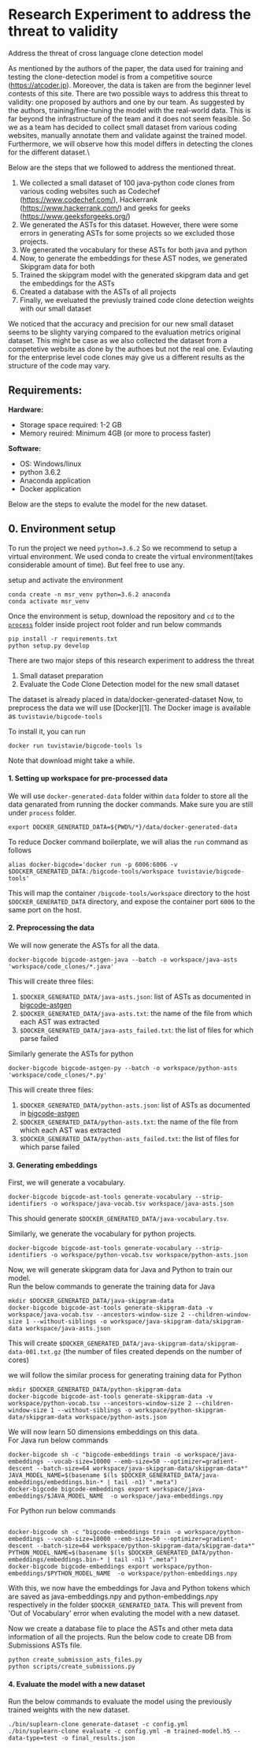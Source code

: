 # Research Experiment to address the threat to validity
Address the threat of cross language clone detection model


As mentioned by the authors of the paper, the data used for training and testing the clone-detection model is from a competitive source
(https://atcoder.jp). Moreover, the data is taken are from the beginner level contests of this site.
There are two possible ways to address this threat to validity: one proposed by authors and one by our team.
As suggested by the authors, training/fine-tuning the model with the real-world data.
This is far beyond the infrastructure of the team and it does not seem feasible.
So we as a team has decided to collect small dataset from various coding websites, manually annotate them and validate against
the trained model. Furthermore, we will observe how this model differs in detecting the clones for the different dataset.\


Below are the steps that we followed to address the mentioned threat.
1. We collected a small dataset of 100 java-python code clones from various coding websites such as Codechef (https://www.codechef.com/),
Hackerrank (https://www.hackerrank.com/) and geeks for geeks (https://www.geeksforgeeks.org/)
2. We generated the ASTs for this dataset. However, there were some errors in generating ASTs for some projects so we excluded those projects.
3. We generated the vocabulary for these ASTs for both java and python
4. Now, to generate the embeddings for these AST nodes, we generated Skipgram data for both 
5. Trained the skipgram model with the generated skipgram data and get the embeddings for the ASTs
6. Created a database with the ASTs of all projects
7. Finally, we eveluated the previusly trained code clone detection weights with our small dataset 

We noticed that the accuracy and precision for our new small dataset seems to be slighty varying compared to the evaluation metrics
original dataset. This might be case as we also collected the dataset from a competetive website as done by the authoes  but not the real one. Evlauting for the 
enterprise level code clones may give us a different results as the structure of the code may vary.


## Requirements: <br />
**Hardware:** <br />
* Storage space required: 1-2 GB <br />
* Memory reuired: Minimum 4GB (or more to process faster) <br />

**Software:** <br />
* OS: Windows/linux <br />
* python 3.6.2 <br />
* Anaconda application <br />
* Docker application <br />


Below are the steps to evalute the model for the new dataset.

## 0. Environment setup

To run the project we need `python=3.6.2` So we recommend to setup a virtual environment.
We used conda to create the virtual environment(takes considerable amount of time).
But feel free to use any.

setup and activate the environment
```
conda create -n msr_venv python=3.6.2 anaconda
conda activate msr_venv
```
Once the environment is setup, download the repository and `cd` to the [`process`][16] folder inside project root folder and run below
commands
```
pip install -r requirements.txt
python setup.py develop
```


There are two major steps of this research experiment to address the threat

1. Small dataset preparation 
2. Evaluate the Code Clone Detection model for the new small dataset

The dataset is already placed in data/docker-generated-dataset
Now, to preprocess the data we will use [Docker][1].
The Docker image is available as `tuvistavie/bigcode-tools`

To install it, you can run

```
docker run tuvistavie/bigcode-tools ls
```
Note that download might take a while.

#### 1. Setting up workspace for pre-processed data
 
 We will use `docker-generated-data` folder within `data` folder to store all the data genarated from running the docker commands. 
 Make sure you are still under `process` folder.
```
export DOCKER_GENERATED_DATA=${PWD%/*}/data/docker-generated-data
```

To reduce Docker command boilerplate, we will alias the `run` command as follows

```
alias docker-bigcode='docker run -p 6006:6006 -v $DOCKER_GENERATED_DATA:/bigcode-tools/workspace tuvistavie/bigcode-tools'
```

This will map the container `/bigcode-tools/workspace` directory to the host `$DOCKER_GENERATED_DATA`
directory, and expose the container port `6006` to the same port on the host.

#### 2. Preprocessing the data

We will now generate the ASTs for all the data.

```
docker-bigcode bigcode-astgen-java --batch -o workspace/java-asts 'workspace/code_clones/*.java'
```

This will create three files:

1. `$DOCKER_GENERATED_DATA/java-asts.json`: list of ASTs as documented in [bigcode-astgen](../bigcode-astgen/README.md)
2. `$DOCKER_GENERATED_DATA/java-asts.txt`: the name of the file from which each AST was extracted
3. `$DOCKER_GENERATED_DATA/java-asts_failed.txt`: the list of files for which parse failed 

Similarly generate the ASTs for python 
```
docker-bigcode bigcode-astgen-py --batch -o workspace/python-asts 'workspace/code_clones/*.py'
```
This will create three files:

1. `$DOCKER_GENERATED_DATA/python-asts.json`: list of ASTs as documented in [bigcode-astgen](../bigcode-astgen/README.md)
2. `$DOCKER_GENERATED_DATA/python-asts.txt`: the name of the file from which each AST was extracted
3. `$DOCKER_GENERATED_DATA/python-asts_failed.txt`: the list of files for which parse failed 

#### 3. Generating embeddings

First, we will generate a vocabulary.

```
docker-bigcode bigcode-ast-tools generate-vocabulary --strip-identifiers -o workspace/java-vocab.tsv workspace/java-asts.json
```

This should generate `$DOCKER_GENERATED_DATA/java-vocabulary.tsv`.

Similarly, we generate the vocabulary for python projects.

```
docker-bigcode bigcode-ast-tools generate-vocabulary --strip-identifiers -o workspace/python-vocab.tsv workspace/python-asts.json
```

Now, we will generate skipgram data for Java and Python to train our model. <br/>
Run the below commands to generate the training data for Java 

```
mkdir $DOCKER_GENERATED_DATA/java-skipgram-data
docker-bigcode bigcode-ast-tools generate-skipgram-data -v workspace/java-vocab.tsv --ancestors-window-size 2 --children-window-size 1 --without-siblings -o workspace/java-skipgram-data/skipgram-data workspace/java-asts.json
```
This will create `$DOCKER_GENERATED_DATA/java-skipgram-data/skipgram-data-001.txt.gz`
(the number of files created depends on the number of cores)

we will follow the similar process for generating training data for Python

```
mkdir $DOCKER_GENERATED_DATA/python-skipgram-data
docker-bigcode bigcode-ast-tools generate-skipgram-data -v workspace/python-vocab.tsv --ancestors-window-size 2 --children-window-size 1 --without-siblings -o workspace/python-skipgram-data/skipgram-data workspace/python-asts.json
```

We will now learn 50 dimensions embeddings on this data. <br/>
For Java run below commands<br/>

```
docker-bigcode sh -c "bigcode-embeddings train -o workspace/java-embeddings --vocab-size=10000 --emb-size=50 --optimizer=gradient-descent --batch-size=64 workspace/java-skipgram-data/skipgram-data*"
JAVA_MODEL_NAME=$(basename $(ls $DOCKER_GENERATED_DATA/java-embeddings/embeddings.bin-* | tail -n1) ".meta")
docker-bigcode bigcode-embeddings export workspace/java-embeddings/$JAVA_MODEL_NAME  -o workspace/java-embeddings.npy
```

For Python run below commands<br/>

```

docker-bigcode sh -c "bigcode-embeddings train -o workspace/python-embeddings --vocab-size=10000 --emb-size=50 --optimizer=gradient-descent --batch-size=64 workspace/python-skipgram-data/skipgram-data*"
PYTHON_MODEL_NAME=$(basename $(ls $DOCKER_GENERATED_DATA/python-embeddings/embeddings.bin-* | tail -n1) ".meta")
docker-bigcode bigcode-embeddings export workspace/python-embeddings/$PYTHON_MODEL_NAME  -o workspace/python-embeddings.npy
```
With this, we now have the  embeddings for Java and Python tokens which are saved as java-embeddings.npy and python-embeddings.npy respectively in the folder `$DOCKER_GENERATED_DATA`. This will prevent from 'Out of Vocabulary' error when evaluting the model with a new dataset.

Now we create a database file to place the ASTs and other meta data information of all the projects.
Run the below code to create DB from Submissions ASTs file.

```
python create_submission_asts_files.py
python scripts/create_submissions.py
```
#### 4. Evaluate the model with a new dataset

Run the below commands to evaluate the model using the previously trained weights with the new dataset.
```
./bin/suplearn-clone generate-dataset -c config.yml
./bin/suplearn-clone evaluate -c config.yml -m trained-model.h5 --data-type=test -o final_results.json
```


[16]: https://github.com/SoniyaMG/Cross-Language-Clone-Detection-Threat-to-Validity
